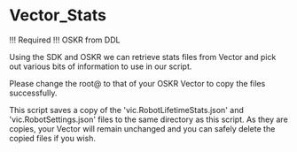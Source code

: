 # Vector_Stats

!!! Required !!!
OSKR from DDL

Using the SDK and OSKR we can retrieve stats files from Vector and pick out various bits of information to use in our script.

Please change the root@<ip address> to that of your OSKR Vector to copy the files successfully.

This script saves a copy of the 'vic.RobotLifetimeStats.json' and 'vic.RobotSettings.json' files to the same directory as this script. As they are copies, your Vector will remain unchanged and you can safely delete the copied files if you wish.
